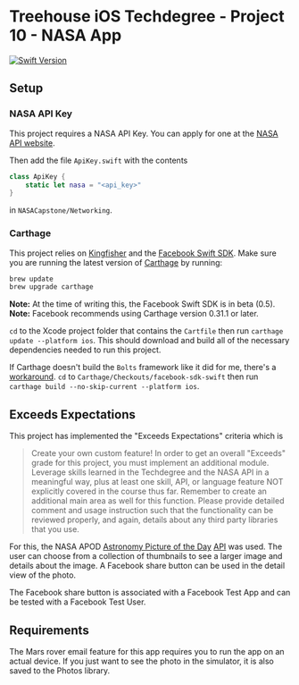 # Treehouse iOS Techdegree - Project 10 - NASA App

[![Swift Version](https://img.shields.io/badge/Swift-4.2.x-orange.svg)](https://swift.org)

## Setup

### NASA API Key

This project requires a NASA API Key. You can apply for one at the [NASA API website](https://api.nasa.gov/index.html#apply-for-an-api-key).

Then add the file `ApiKey.swift` with the contents

```swift
class ApiKey {
    static let nasa = "<api_key>"
}
```

in `NASACapstone/Networking`.

### Carthage

This project relies on [Kingfisher](https://github.com/onevcat/Kingfisher) and the [Facebook Swift SDK](https://github.com/facebook/facebook-swift-sdk). Make sure you are running the latest version of [Carthage](https://github.com/carthage/carthage) by running:

```bash
brew update
brew upgrade carthage
```

**Note:** At the time of writing this, the Facebook Swift SDK is in beta (0.5).
**Note:** Facebook recommends using Carthage version 0.31.1 or later.

`cd` to the Xcode project folder that contains the `Cartfile` then run `carthage update --platform ios`. This should download and build all of the necessary dependencies needed to run this project.

If Carthage doesn't build the `Bolts` framework like it did for me, there's a [workaround](https://github.com/facebook/facebook-swift-sdk/issues/294). `cd` to `Carthage/Checkouts/facebook-sdk-swift` then run `carthage build --no-skip-current --platform ios`.

## Exceeds Expectations

This project has implemented the "Exceeds Expectations" criteria which is

> Create your own custom feature! In order to get an overall "Exceeds" grade for this project, you must implement an additional module. Leverage skills learned in the Techdegree and the NASA API in a meaningful way, plus at least one skill, API, or language feature NOT explicitly covered in the course thus far. Remember to create an additional main area as well for this function. Please provide detailed comment and usage instruction such that the functionality can be reviewed properly, and again, details about any third party libraries that you use.

For this, the NASA APOD [Astronomy Picture of the Day](https://apod.nasa.gov/apod/astropix.html) [API](https://api.nasa.gov/api.html#apod) was used. The user can choose from a collection of thumbnails to see a larger image and details about the image. A Facebook share button can be used in the detail view of the photo.

The Facebook share button is associated with a Facebook Test App and can be tested with a Facebook Test User.

## Requirements

The Mars rover email feature for this app requires you to run the app on an actual device. If you just want to see the photo in the simulator, it is also saved to the Photos library.